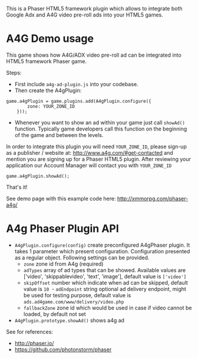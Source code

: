 This is a Phaser HTML5 framework plugin which allows to integrate both Google Adx and A4G video pre-roll ads into your HTML5 games.

A4G Demo usage
================

This game shows how A4G/ADX video pre-roll ad can be integrated into HTML5 framework Phaser game.

Steps:
* First include `a4g-ad-plugin.js` into your codebase.
* Then create the A4gPlugin:

```
game.a4gPlugin = game.plugins.add(A4gPlugin.configure({
        zone: YOUR_ZONE_ID
    }));
```
* Whenever you want to show an ad within your game just call `showAd()` function. 
Typically game developers call this function on the beginning of the game and between the levels. 

In order to integrate this plugin you will need `YOUR_ZONE_ID`, please sign-up as a publisher / website at: http://www.a4g.com/#get-contacted
and mention you are signing up for a Phaser HTML5 plugin. After reviewing your application our Account Manager will contact you with `YOUR_ZONE_ID`

```
game.a4gPlugin.showAd();
```
That's it!

See demo page with this example code here: http://xmmorpg.com/phaser-a4g/

A4g Phaser Plugin API
=====================

- `A4gPlugin.configure(config)` create preconfigured A4gPhaser plugin. It takes 1 parameter which present configuration.
Configuration presented as a regular object. Following settings can be provided.
  - `zone` zone id from A4g (required)
  - `adTypes` array of ad types that can be showed. Available values are ['video', 'skippablevideo', 'text', 'image'], default value is `['video']`
  - `skipOffset` number which indicate when ad can be skipped, default value is `10`
  - `adEndpoint` string optional ad delivery endpoint, might be used for testing purpose, default value is `ads.ad4game.com/www/delivery/video.php` 
  - `fallbackZone` zone id which would be used in case if video cannot be loaded, by default not set
- `A4gPlugin.prototype.showAd()` shows a4g ad

See for references:
* http://phaser.io/
* https://github.com/photonstorm/phaser
